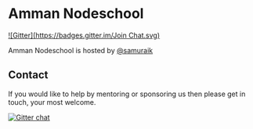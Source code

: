 # Amman Nodeschool
[![Gitter](https://badges.gitter.im/Join Chat.svg)](https://gitter.im/nodeschool/amman?utm_source=badge&utm_medium=badge&utm_campaign=pr-badge&utm_content=badge)

Amman Nodeschool is hosted by [@samuraik](http://twitter.com/khalidnobani)

## Contact

If you would like to help by mentoring or sponsoring us then please get in touch, your most welcome.

[![Gitter chat](https://badges.gitter.im/nodeschool/amman.png)](https://gitter.im/nodeschool/amman)
